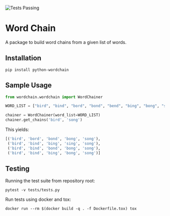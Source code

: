 ![Tests Passing](https://github.com/shaunhegarty/wordchain/actions/workflows/test.yml/badge.svg)

# Word Chain

A package to build word chains from a given list of words. 

## Installation
```
pip install python-wordchain
```

## Sample Usage
```python
from wordchain.wordchain import WordChainer

WORD_LIST = ["bird", "bind", "bord", "bond", "bend", "bing", "bong", "sing", "song"]

chainer = WordChainer(word_list=WORD_LIST)
chainer.get_chains('bird', 'song')

```
This yields:
```python
[('bird', 'bord', 'bond', 'bong', 'song'),
 ('bird', 'bind', 'bing', 'sing', 'song'),
 ('bird', 'bind', 'bond', 'bong', 'song'),
 ('bird', 'bind', 'bing', 'bong', 'song')]
```

## Testing
Running the test suite from repository root:
```
pytest -v tests/tests.py
```

Run tests using docker and tox:
```
docker run --rm $(docker build -q . -f Dockerfile.tox) tox
```
